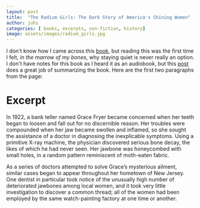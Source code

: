 ```yaml
---
layout: post
title:  "The Radium Girls: The Dark Story of America's Shining Women"
author: juhi
categories: [ books, excerpts, non-fiction, history]
image: assets/images/radium_girls.jpg
---
```


I don't know how I came across this [book](https://www.goodreads.com/book/show/31409135-the-radium-girls), but reading this was the first time I felt, _in the marrow of my bones_, why staying quiet is never really an option.
I don't have notes for this book as I heard it as an audiobook, but this [post](https://www.damninteresting.com/undark-and-the-radium-girls/) does a great job of summarizing the book. Here are the first two paragraphs from the page:

# Excerpt
In 1922, a bank teller named Grace Fryer became concerned when her teeth began to loosen and fall out for no discernible reason. Her troubles were compounded when her jaw became swollen and inflamed, so she sought the assistance of a doctor in diagnosing the inexplicable symptoms. Using a primitive X-ray machine, the physician discovered serious bone decay, the likes of which he had never seen. Her jawbone was honeycombed with small holes, in a random pattern reminiscent of moth-eaten fabric.

As a series of doctors attempted to solve Grace’s mysterious ailment, similar cases began to appear throughout her hometown of New Jersey. One dentist in particular took notice of the unusually high number of deteriorated jawbones among local women, and it took very little investigation to discover a common thread; all of the women had been employed by the same watch-painting factory at one time or another.
